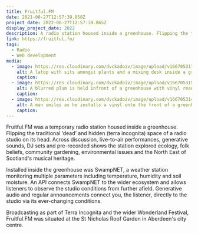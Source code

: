 ```yaml
---
title: Fruitful.FM
date: 2021-08-27T12:57:39.858Z
project_date: 2022-06-27T12:57:39.865Z
display_project_date: 2022
description: A radio station housed inside a greenhouse. Flipping the traditional ‘dead’ and hidden space of a radio studio on its head.
link: https://fruitful.fm/
tags:
  - Radio
  - Web development
media:
  - image: https://res.cloudinary.com/dvckadoiv/image/upload/v1667053172/Soft%20Refresh/fruitful/TERRA_INCOGNITA-5965_jvygvb.jpg
    alt: A latop with sits amongst plants and a mixing desk inside a greenhouse
    caption: 
  - image: https://res.cloudinary.com/dvckadoiv/image/upload/v1667053155/Soft%20Refresh/fruitful/TERRA_INCOGNITA-5937_vcyz6z.jpg
    alt: A blurred plum is held infront of a greenhouse with vinyl reading Fruitful.FM visible
    caption: 
  - image: https://res.cloudinary.com/dvckadoiv/image/upload/v1667053145/Soft%20Refresh/fruitful/TERRA_INCOGNITA-5559_mxmsmg.jpg
    alt: A man smiles as he installs a vinyl onto the front of a greenhouse reading Fruitful.FM
    caption: 
---
```

Fruitful.FM was a temporary radio station housed inside a greenhouse. Flipping the traditional ‘dead’ and hidden (terra incognita) space of a radio studio on its head. Across discussion, live-to-air performances, generative sounds, DJ sets and pre-recorded shows the station explored ecology, folk beliefs, community gardening, environmental issues and the North East of Scotland's musical heritage.

Installed inside the greenhouse was SwampNET, a weather station monitoring multiple parameters including temperature, humidity and soil moisture. An API connects SwampNET to the wider ecosystem and allows listeners to observe the studio conditions from further afield. Generative audio and regular announcements connect you, the listener, directly to the studio via its ever-changing conditions.

Broadcasting as part of Terra Incognita and the wider Wonderland Festival, Fruitful.FM was situated at the St Nicholas Roof Garden in Aberdeen's city centre.